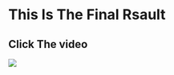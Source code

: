 # This Is The Final Rsault

## Click The video 
[![](https://markdown-videos-api.jorgenkh.no/youtube/{video_id})](https://youtu.be/I1RstR9RuTk)